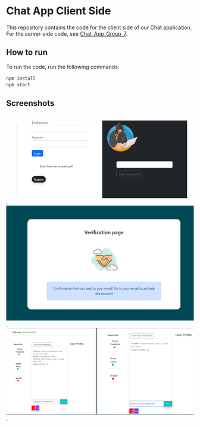 # Chat App Client Side

This repository contains the code for the client side of our Chat application.  
For the server-side code, see [Chat_App_Group_7](https://github.com/ValeriaK38/Chat_App_Group_7).

## How to run

To run the code, run the following commands:

```bash
npm install
npm start
```
## Screenshots

![screenshot01](./screenshots/01.jpeg).
![screenshot01](./screenshots/04.jpeg).
![screenshot01](./screenshots/03.jpeg).
